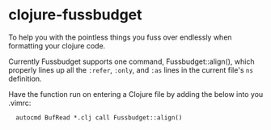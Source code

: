 # clojure-fussbudget

To help you with the pointless things you fuss over endlessly when formatting your clojure code.

Currently Fussbudget supports one command, Fussbudget::align(), which properly lines up all the `:refer`, `:only`, and `:as` lines in the current file's `ns` definition.

Have the function run on entering a Clojure file by adding the below into you .vimrc:

```vimL
  autocmd BufRead *.clj call Fussbudget::align()
```
